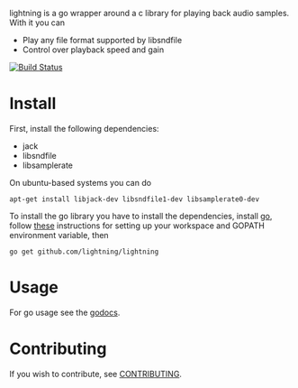 lightning is a go wrapper around a c library for playing back audio
samples. With it you can

* Play any file format supported by libsndfile
* Control over playback speed and gain

[![Build Status](https://drone.io/github.com/lightning/lightning/status.png)](https://drone.io/github.com/lightning/lightning/latest)

Install
=======

First, install the following dependencies:

* jack
* libsndfile
* libsamplerate

On ubuntu-based systems you can do

```shell
apt-get install libjack-dev libsndfile1-dev libsamplerate0-dev
```

To install the go library you have to install the dependencies,
install [go](http://golang.org/dl), follow [these](http://golang.org/doc/code.html)
instructions for setting up your workspace and GOPATH environment variable, then

```shell
go get github.com/lightning/lightning
```

Usage
=====

For go usage see the [godocs](http://godoc.org/github.com/lightning/lightning).

Contributing
============

If you wish to contribute, see [CONTRIBUTING](http://github.com/lightning/lightning/blob/master/CONTRIBUTING).
